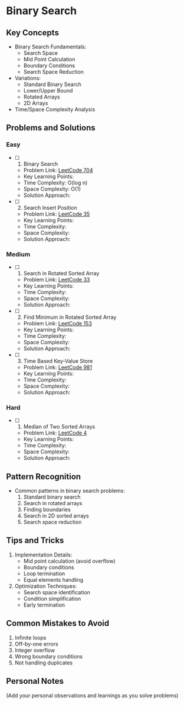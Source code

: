 # Binary Search

## Key Concepts

- Binary Search Fundamentals:
  - Search Space
  - Mid Point Calculation
  - Boundary Conditions
  - Search Space Reduction
- Variations:
  - Standard Binary Search
  - Lower/Upper Bound
  - Rotated Arrays
  - 2D Arrays
- Time/Space Complexity Analysis

## Problems and Solutions

### Easy

- [ ] 1. Binary Search

  - Problem Link: [LeetCode 704](https://leetcode.com/problems/binary-search/)
  - Key Learning Points:
  - Time Complexity: O(log n)
  - Space Complexity: O(1)
  - Solution Approach:

- [ ] 2. Search Insert Position
  - Problem Link: [LeetCode 35](https://leetcode.com/problems/search-insert-position/)
  - Key Learning Points:
  - Time Complexity:
  - Space Complexity:
  - Solution Approach:

### Medium

- [ ] 1. Search in Rotated Sorted Array

  - Problem Link: [LeetCode 33](https://leetcode.com/problems/search-in-rotated-sorted-array/)
  - Key Learning Points:
  - Time Complexity:
  - Space Complexity:
  - Solution Approach:

- [ ] 2. Find Minimum in Rotated Sorted Array

  - Problem Link: [LeetCode 153](https://leetcode.com/problems/find-minimum-in-rotated-sorted-array/)
  - Key Learning Points:
  - Time Complexity:
  - Space Complexity:
  - Solution Approach:

- [ ] 3. Time Based Key-Value Store
  - Problem Link: [LeetCode 981](https://leetcode.com/problems/time-based-key-value-store/)
  - Key Learning Points:
  - Time Complexity:
  - Space Complexity:
  - Solution Approach:

### Hard

- [ ] 1. Median of Two Sorted Arrays
  - Problem Link: [LeetCode 4](https://leetcode.com/problems/median-of-two-sorted-arrays/)
  - Key Learning Points:
  - Time Complexity:
  - Space Complexity:
  - Solution Approach:

## Pattern Recognition

- Common patterns in binary search problems:
  1. Standard binary search
  2. Search in rotated arrays
  3. Finding boundaries
  4. Search in 2D sorted arrays
  5. Search space reduction

## Tips and Tricks

1. Implementation Details:
   - Mid point calculation (avoid overflow)
   - Boundary conditions
   - Loop termination
   - Equal elements handling
2. Optimization Techniques:
   - Search space identification
   - Condition simplification
   - Early termination

## Common Mistakes to Avoid

1. Infinite loops
2. Off-by-one errors
3. Integer overflow
4. Wrong boundary conditions
5. Not handling duplicates

## Personal Notes

(Add your personal observations and learnings as you solve problems)
